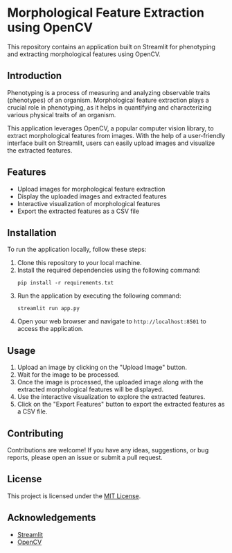 # Morphological Feature Extraction using OpenCV

This repository contains an application built on Streamlit for phenotyping and extracting morphological features using OpenCV.

## Introduction
Phenotyping is a process of measuring and analyzing observable traits (phenotypes) of an organism. Morphological feature extraction plays a crucial role in phenotyping, as it helps in quantifying and characterizing various physical traits of an organism.

This application leverages OpenCV, a popular computer vision library, to extract morphological features from images. With the help of a user-friendly interface built on Streamlit, users can easily upload images and visualize the extracted features.

## Features
- Upload images for morphological feature extraction
- Display the uploaded images and extracted features
- Interactive visualization of morphological features
- Export the extracted features as a CSV file

## Installation
To run the application locally, follow these steps:

1. Clone this repository to your local machine.
2. Install the required dependencies using the following command:
   ```
   pip install -r requirements.txt
   ```
3. Run the application by executing the following command:
   ```
   streamlit run app.py
   ```
4. Open your web browser and navigate to `http://localhost:8501` to access the application.

## Usage
1. Upload an image by clicking on the "Upload Image" button.
2. Wait for the image to be processed.
3. Once the image is processed, the uploaded image along with the extracted morphological features will be displayed.
4. Use the interactive visualization to explore the extracted features.
5. Click on the "Export Features" button to export the extracted features as a CSV file.

## Contributing
Contributions are welcome! If you have any ideas, suggestions, or bug reports, please open an issue or submit a pull request.

## License
This project is licensed under the [MIT License](LICENSE).

## Acknowledgements
- [Streamlit](https://www.streamlit.io/)
- [OpenCV](https://opencv.org/)
